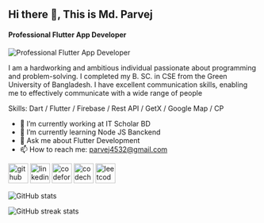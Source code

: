 ## Hi there 👋, This is Md. Parvej
#### Professional Flutter App Developer
![Professional Flutter App Developer](https://media.licdn.com/dms/image/D5616AQHy71QUQ6-q5w/profile-displaybackgroundimage-shrink_350_1400/0/1679129525119?e=1714608000&v=beta&t=3Cb3ZckjKR7pihiODsaUOKWK8uCEcj9JSNsjdq4SPk8)

I am a hardworking and ambitious individual passionate about programming and problem-solving. I completed my B. SC. in CSE from the Green University of Bangladesh. I have excellent communication
skills, enabling me to effectively communicate with a wide range of people


Skills: Dart / Flutter / Firebase / Rest API / GetX / Google Map / CP

- 🔭 I’m currently working at IT Scholar BD 
- 🌱 I’m currently learning Node JS Banckend 
- 💬 Ask me about Flutter Development 
- 📫 How to reach me: parvej4532@gmail.com 


[<img src='https://cdn.jsdelivr.net/npm/simple-icons@3.0.1/icons/github.svg' alt='github' height='40'>](https://github.com/parve3j)  [<img src='https://cdn.jsdelivr.net/npm/simple-icons@3.0.1/icons/linkedin.svg' alt='linkedin' height='40'>](https://www.linkedin.com/in/parvej23/)  [<img src='https://cdn.jsdelivr.net/npm/simple-icons@3.0.1/icons/codeforces.svg' alt='codeforces' height='40'>](https://codeforces.com/profile/D_28)  [<img src='https://cdn.jsdelivr.net/npm/simple-icons@3.0.1/icons/codechef.svg' alt='codechef' height='40'>](https://www.codechef.com/users/parvej_191)  [<img src='https://cdn.jsdelivr.net/npm/simple-icons@3.0.1/icons/leetcode.svg' alt='leetcode' height='40'>](https://leetcode.com/parvej_23/)  


![GitHub stats](https://github-readme-stats.vercel.app/api?username=parve3j&show_icons=true&count_private=true)  

![GitHub streak stats](https://streak-stats.demolab.com/?user=parve3j)  

